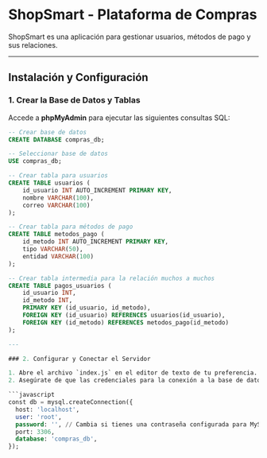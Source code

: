# ShopSmart - Plataforma de Compras

ShopSmart es una aplicación para gestionar usuarios, métodos de pago y sus relaciones.

---

## Instalación y Configuración

### 1. Crear la Base de Datos y Tablas

Accede a **phpMyAdmin** para ejecutar las siguientes consultas SQL:

```sql
-- Crear base de datos
CREATE DATABASE compras_db;

-- Seleccionar base de datos
USE compras_db;

-- Crear tabla para usuarios
CREATE TABLE usuarios (
    id_usuario INT AUTO_INCREMENT PRIMARY KEY,
    nombre VARCHAR(100),
    correo VARCHAR(100)
);

-- Crear tabla para métodos de pago
CREATE TABLE metodos_pago (
    id_metodo INT AUTO_INCREMENT PRIMARY KEY,
    tipo VARCHAR(50),
    entidad VARCHAR(100)
);

-- Crear tabla intermedia para la relación muchos a muchos
CREATE TABLE pagos_usuarios (
    id_usuario INT,
    id_metodo INT,
    PRIMARY KEY (id_usuario, id_metodo),
    FOREIGN KEY (id_usuario) REFERENCES usuarios(id_usuario),
    FOREIGN KEY (id_metodo) REFERENCES metodos_pago(id_metodo)
);

---

### 2. Configurar y Conectar el Servidor

1. Abre el archivo `index.js` en el editor de texto de tu preferencia.
2. Asegúrate de que las credenciales para la conexión a la base de datos coincidan con tu configuración de MySQL. Este es un ejemplo básico:

```javascript
const db = mysql.createConnection({
  host: 'localhost',
  user: 'root',
  password: '', // Cambia si tienes una contraseña configurada para MySQL
  port: 3306,
  database: 'compras_db',
});
